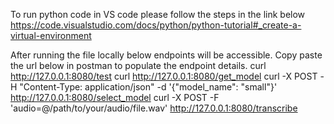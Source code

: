 To run python code in VS code please follow the steps in the link below
https://code.visualstudio.com/docs/python/python-tutorial#_create-a-virtual-environment

After running the file locally below endpoints will be accessible. Copy paste the url below in postman to populate the endpoint details.
curl http://127.0.0.1:8080/test
curl http://127.0.0.1:8080/get_model
curl -X POST -H "Content-Type: application/json" -d '{"model_name": "small"}' http://127.0.0.1:8080/select_model
curl -X POST -F 'audio=@/path/to/your/audio/file.wav' http://127.0.0.1:8080/transcribe
